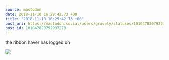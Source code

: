 ```yaml
---
source: mastodon
date: 2018-11-10 16:29:42.73 +00
title: "2018-11-10 16:29:42.73 +00"
post_uri: https://mastodon.social/users/gravely/statuses/101047820792937278
post_id: 101047820792937278
---
```

the ribbon haver has logged on


![](/images/7828059.jpeg)

